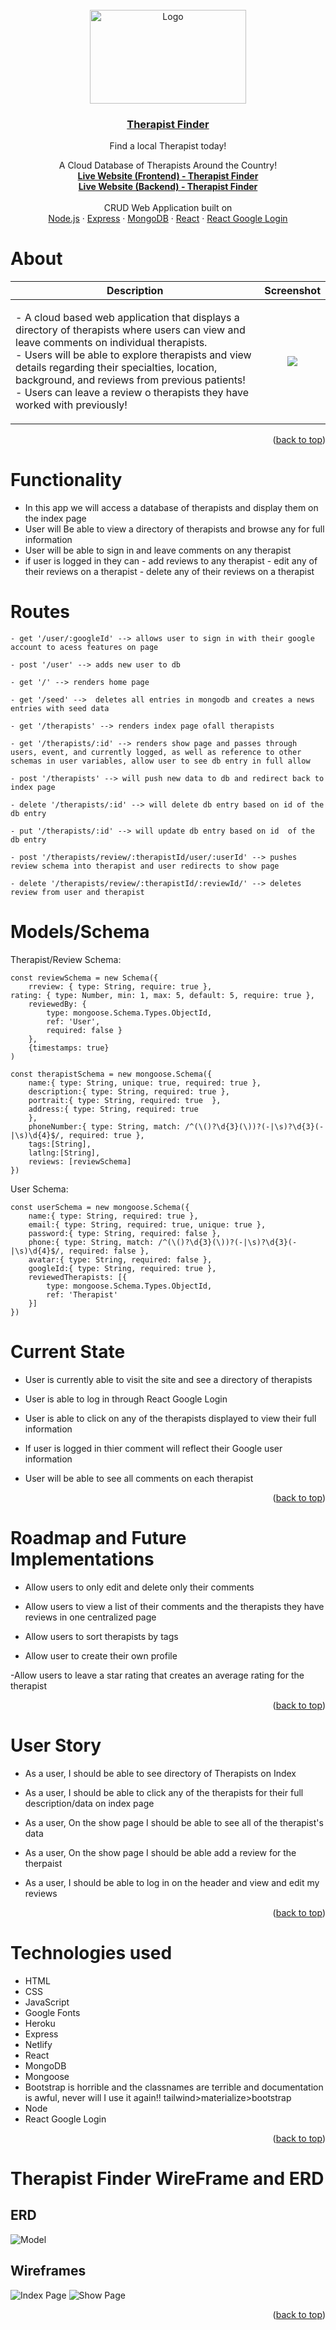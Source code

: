 <br />
<div align="center">
  <a href="https://github.com/Kmachappy/Therapist-Finder">
    <img src="https://i.imgur.com/pPryUdg.png?1" alt="Logo" width="250" height="150">
  </a>

<a href="https://github.com/germanokuerten/therapist-finder-frontend">
<h3 align="center">Therapist Finder</h3>
</a>

  <p align="center">
    <p>Find a local Therapist today!</p>
 A Cloud Database of Therapists Around the Country!<br />
    <a href="https://therapist-finder.netlify.app/"><strong>Live Website (Frontend) - Therapist Finder</strong></a> <br/>
      <a href="https://therapist-finder-backend.herokuapp.com/therapists/"><strong>Live Website (Backend) - Therapist Finder</strong></a>
    <br/><br/>
 CRUD Web Application built on <br/>
    <a href="https://nodejs.org/en/">Node.js</a>
    ·
    <a href="https://expressjs.com/">Express</a>
    ·
    <a href="https://www.mongodb.com/">MongoDB</a>
    ·
    <a href="https://reactjs.org/">React</a>
    ·
    <a href="https://oauth.net/2/">React Google Login</a>
  </p>
</div>

# About

Description            |  Screenshot
:---:|:----:
| <p align="left">- A cloud based web application that displays a directory of therapists where users can view and leave comments on individual therapists. <br> - Users will be able to explore therapists and view details regarding their specialties, location, background, and reviews from previous patients! <br> - Users can leave a review o therapists they have worked with previously! <br></p> | ![](https://i.imgur.com/wq6IWVd.jpg) |

<p align="right">(<a href="#top">back to top</a>)</p>

# Functionality

- In this app we will access a database of therapists and display them on the index page
- User will Be able to view a directory of therapists and browse any for full information
- User will be able to sign in and leave comments on any therapist
- if user is logged in they can
        - add reviews to any therapist
        - edit any of their reviews on a therapist
        - delete any of their reviews on a therapist

# Routes

```
- get '/user/:googleId' --> allows user to sign in with their google account to acess features on page

- post '/user' --> adds new user to db

- get '/' --> renders home page

- get '/seed' -->  deletes all entries in mongodb and creates a news entries with seed data

- get '/therapists' --> renders index page ofall therapists

- get '/therapists/:id' --> renders show page and passes through users, event, and currently logged, as well as reference to other schemas in user variables, allow user to see db entry in full allow

- post '/therapists' --> will push new data to db and redirect back to index page

- delete '/therapists/:id' --> will delete db entry based on id of the db entry

- put '/therapists/:id' --> will update db entry based on id  of the db entry

- post '/therapists/review/:therapistId/user/:userId' --> pushes review schema into therapist and user redirects to show page 

- delete '/therapists/review/:therapistId/:reviewId/' --> deletes review from user and therapist

```

# Models/Schema

Therapist/Review Schema:

```
const reviewSchema = new Schema({
    rreview: { type: String, require: true },
rating: { type: Number, min: 1, max: 5, default: 5, require: true },
    reviewedBy: { 
        type: mongoose.Schema.Types.ObjectId,
        ref: 'User',
        required: false }
    },
    {timestamps: true}
)

const therapistSchema = new mongoose.Schema({
    name:{ type: String, unique: true, required: true },
    description:{ type: String, required: true },
    portrait:{ type: String, required: true  },
    address:{ type: String, required: true
    },
    phoneNumber:{ type: String, match: /^(\()?\d{3}(\))?(-|\s)?\d{3}(-|\s)\d{4}$/, required: true },
    tags:[String],
    latlng:[String],
    reviews: [reviewSchema]
})
```

User Schema:

```
const userSchema = new mongoose.Schema({
    name:{ type: String, required: true },
    email:{ type: String, required: true, unique: true },
    password:{ type: String, required: false },
    phone:{ type: String, match: /^(\()?\d{3}(\))?(-|\s)?\d{3}(-|\s)\d{4}$/, required: false },
    avatar:{ type: String, required: false },
    googleId:{ type: String, required: true },
    reviewedTherapists: [{
        type: mongoose.Schema.Types.ObjectId,
        ref: 'Therapist'
    }]
})
```

# Current State

- User is currently able to visit the site and see a directory of therapists

- User is able to log in through React Google Login

- User is able to click on any of the therapists displayed to view their full information

- If user is logged in thier comment will reflect their Google user information

- User will be able to see all comments on each therapist

<p align="right">(<a href="#top">back to top</a>)</p>

# Roadmap and Future Implementations

- Allow users to only edit and delete only their comments

- Allow users to view a list of their comments and the therapists they have reviews in one centralized page

- Allow users to sort therapists by tags

- Allow user to create their own profile

-Allow users to leave a star rating that creates an average rating for the therapist

<p align="right">(<a href="#top">back to top</a>)</p>

# User Story

- As a user, I should be able to see directory of Therapists on Index

- As a user, I should be able to click any of the therapists for their full description/data on index page

- As a user, On the show page I should be able to see all of the therapist's data

- As a user, On the show page I should be able add a review for the therpaist

- As a user, I should be able to log in  on the header and view and edit my reviews

<p align="right">(<a href="#top">back to top</a>)</p>

# Technologies used

- HTML
- CSS
- JavaScript
- Google Fonts
- Heroku
- Express
- Netlify
- React
- MongoDB
- Mongoose
- Bootstrap is horrible and the classnames are terrible and documentation is awful, never will I use it again!! tailwind>materialize>bootstrap  
- Node
- React Google Login

<p align="right">(<a href="#top">back to top</a>)</p>

# Therapist Finder WireFrame and ERD

## ERD

![Model](https://i.imgur.com/dQXQMFo.png)

## Wireframes

![Index Page](https://i.imgur.com/mitheam.png)
![Show Page](https://i.imgur.com/OxamYvs.png)

<p align="right">(<a href="#top">back to top</a>)</p>
